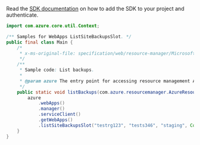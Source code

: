 Read the [SDK documentation](https://github.com/Azure/azure-sdk-for-java/blob/azure-resourcemanager_2.11.0/sdk/resourcemanager/azure-resourcemanager/README.md) on how to add the SDK to your project and authenticate.

```java
import com.azure.core.util.Context;

/** Samples for WebApps ListSiteBackupsSlot. */
public final class Main {
    /*
     * x-ms-original-file: specification/web/resource-manager/Microsoft.Web/stable/2021-03-01/examples/ListSlotBackups.json
     */
    /**
     * Sample code: List backups.
     *
     * @param azure The entry point for accessing resource management APIs in Azure.
     */
    public static void listBackups(com.azure.resourcemanager.AzureResourceManager azure) {
        azure
            .webApps()
            .manager()
            .serviceClient()
            .getWebApps()
            .listSiteBackupsSlot("testrg123", "tests346", "staging", Context.NONE);
    }
}
```
